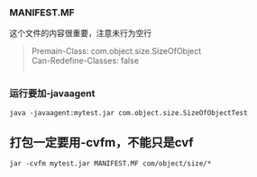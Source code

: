  ### MANIFEST.MF
 
 这个文件的内容很重要，注意未行为空行
 
 
>Premain-Class: com.object.size.SizeOfObject      
 Can-Redefine-Classes: false
>````   
 
 
 ### 运行要加-javaagent
 
 ` java -javaagent:mytest.jar com.object.size.SizeOfObjectTest `
 
 ## 打包一定要用-cvfm，不能只是cvf
 
 `jar -cvfm mytest.jar MANIFEST.MF com/object/size/*` 
